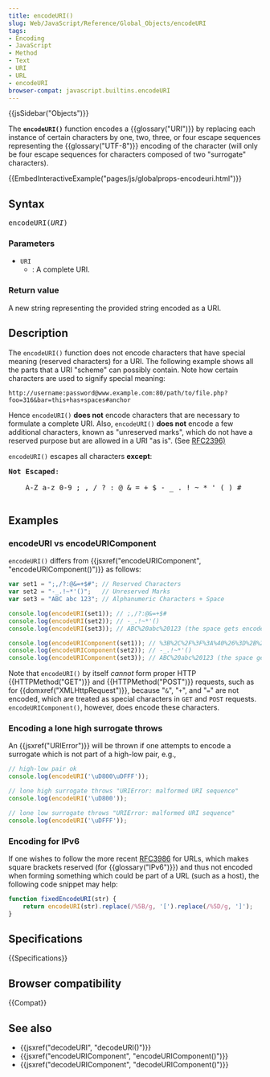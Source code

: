 ```yaml
---
title: encodeURI()
slug: Web/JavaScript/Reference/Global_Objects/encodeURI
tags:
- Encoding
- JavaScript
- Method
- Text
- URI
- URL
- encodeURI
browser-compat: javascript.builtins.encodeURI
---
```

{{jsSidebar("Objects")}}

The **`encodeURI()`** function encodes a {{glossary("URI")}} by replacing
each instance of certain characters by one, two, three, or four escape sequences
representing the {{glossary("UTF-8")}} encoding of the character (will
only be four escape sequences for characters composed of two "surrogate"
characters).

{{EmbedInteractiveExample("pages/js/globalprops-encodeuri.html")}}

## Syntax

<pre class="brush: js">encodeURI(<var>URI</var>)</pre>

### Parameters

- `URI`
  - : A complete URI.

### Return value

A new string representing the provided string encoded as a URI.

## Description

The `encodeURI()` function does not encode characters that have special meaning
(reserved characters) for a URI. The following example shows all the parts that
a URI "scheme" can possibly contain. Note how certain characters are used to
signify special meaning:

```plain
http://username:password@www.example.com:80/path/to/file.php?foo=316&bar=this+has+spaces#anchor
```

Hence `encodeURI()` **does not** encode characters that are necessary to
formulate a complete URI. Also, `encodeURI()` **does not** encode a few
additional characters, known as "unreserved marks", which do not have a reserved
purpose but are allowed in a URI "as is". (See
[RFC2396)](https://www.ietf.org/rfc/rfc2396.txt)

`encodeURI()` escapes all characters **except**:

<pre class="brush: plain"><strong>Not Escaped</strong>:

    A-Z a-z 0-9 ; , / ? : @ &#x26; = + $ - _ . ! ~ * ' ( ) #<code>
</code>
</pre>

## Examples

### encodeURI vs encodeURIComponent

`encodeURI()` differs from
{{jsxref("encodeURIComponent",
  "encodeURIComponent()")}} as
follows:

```js
var set1 = ";,/?:@&=+$#"; // Reserved Characters
var set2 = "-_.!~*'()";   // Unreserved Marks
var set3 = "ABC abc 123"; // Alphanumeric Characters + Space

console.log(encodeURI(set1)); // ;,/?:@&=+$#
console.log(encodeURI(set2)); // -_.!~*'()
console.log(encodeURI(set3)); // ABC%20abc%20123 (the space gets encoded as %20)

console.log(encodeURIComponent(set1)); // %3B%2C%2F%3F%3A%40%26%3D%2B%24%23
console.log(encodeURIComponent(set2)); // -_.!~*'()
console.log(encodeURIComponent(set3)); // ABC%20abc%20123 (the space gets encoded as %20)
```

Note that `encodeURI()` by itself _cannot_ form proper HTTP
{{HTTPMethod("GET")}} and {{HTTPMethod("POST")}} requests, such as
for {{domxref("XMLHttpRequest")}}, because "`&`", "`+`", and "`=`"
are not encoded, which are treated as special characters in `GET` and `POST`
requests. `encodeURIComponent()`, however, does encode these characters.

### Encoding a lone high surrogate throws

An {{jsxref("URIError")}} will be thrown if one attempts to encode a
surrogate which is not part of a high-low pair, e.g.,

```js
// high-low pair ok
console.log(encodeURI('\uD800\uDFFF'));

// lone high surrogate throws "URIError: malformed URI sequence"
console.log(encodeURI('\uD800'));

// lone low surrogate throws "URIError: malformed URI sequence"
console.log(encodeURI('\uDFFF'));
```

### Encoding for IPv6

If one wishes to follow the more recent
[RFC3986](https://datatracker.ietf.org/doc/html/rfc3986) for URLs, which makes
square brackets reserved (for {{glossary("IPv6")}}) and thus not encoded
when forming something which could be part of a URL (such as a host), the
following code snippet may help:

```js
function fixedEncodeURI(str) {
    return encodeURI(str).replace(/%5B/g, '[').replace(/%5D/g, ']');
}
```

## Specifications

{{Specifications}}

## Browser compatibility

{{Compat}}

## See also

- {{jsxref("decodeURI", "decodeURI()")}}
- {{jsxref("encodeURIComponent", "encodeURIComponent()")}}
- {{jsxref("decodeURIComponent", "decodeURIComponent()")}}

